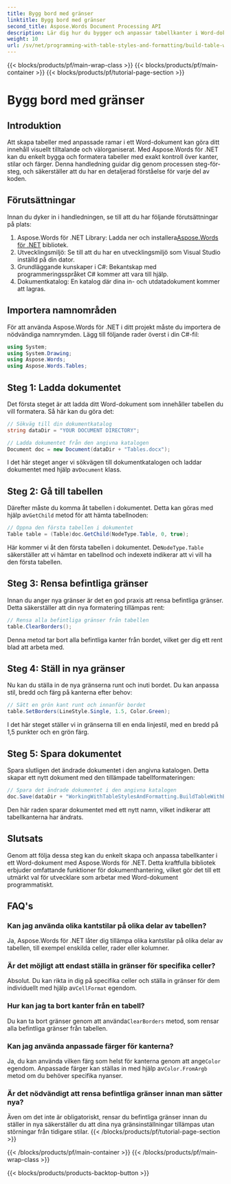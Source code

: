 ```yaml
---
title: Bygg bord med gränser
linktitle: Bygg bord med gränser
second_title: Aspose.Words Document Processing API
description: Lär dig hur du bygger och anpassar tabellkanter i Word-dokument med Aspose.Words för .NET. Följ vår steg-för-steg-guide för detaljerade instruktioner.
weight: 10
url: /sv/net/programming-with-table-styles-and-formatting/build-table-with-borders/
---
```


{{< blocks/products/pf/main-wrap-class >}}
{{< blocks/products/pf/main-container >}}
{{< blocks/products/pf/tutorial-page-section >}}

# Bygg bord med gränser

## Introduktion

Att skapa tabeller med anpassade ramar i ett Word-dokument kan göra ditt innehåll visuellt tilltalande och välorganiserat. Med Aspose.Words för .NET kan du enkelt bygga och formatera tabeller med exakt kontroll över kanter, stilar och färger. Denna handledning guidar dig genom processen steg-för-steg, och säkerställer att du har en detaljerad förståelse för varje del av koden.

## Förutsättningar

Innan du dyker in i handledningen, se till att du har följande förutsättningar på plats:

1.  Aspose.Words för .NET Library: Ladda ner och installera[Aspose.Words för .NET](https://releases.aspose.com/words/net/) bibliotek.
2. Utvecklingsmiljö: Se till att du har en utvecklingsmiljö som Visual Studio inställd på din dator.
3. Grundläggande kunskaper i C#: Bekantskap med programmeringsspråket C# kommer att vara till hjälp.
4. Dokumentkatalog: En katalog där dina in- och utdatadokument kommer att lagras.

## Importera namnområden

För att använda Aspose.Words för .NET i ditt projekt måste du importera de nödvändiga namnrymden. Lägg till följande rader överst i din C#-fil:

```csharp
using System;
using System.Drawing;
using Aspose.Words;
using Aspose.Words.Tables;
```

## Steg 1: Ladda dokumentet

Det första steget är att ladda ditt Word-dokument som innehåller tabellen du vill formatera. Så här kan du göra det:

```csharp
// Sökväg till din dokumentkatalog
string dataDir = "YOUR DOCUMENT DIRECTORY";

// Ladda dokumentet från den angivna katalogen
Document doc = new Document(dataDir + "Tables.docx");
```

 I det här steget anger vi sökvägen till dokumentkatalogen och laddar dokumentet med hjälp av`Document` klass.

## Steg 2: Gå till tabellen

 Därefter måste du komma åt tabellen i dokumentet. Detta kan göras med hjälp av`GetChild` metod för att hämta tabellnoden:

```csharp
// Öppna den första tabellen i dokumentet
Table table = (Table)doc.GetChild(NodeType.Table, 0, true);
```

 Här kommer vi åt den första tabellen i dokumentet. De`NodeType.Table` säkerställer att vi hämtar en tabellnod och indexet`0` indikerar att vi vill ha den första tabellen.

## Steg 3: Rensa befintliga gränser

Innan du anger nya gränser är det en god praxis att rensa befintliga gränser. Detta säkerställer att din nya formatering tillämpas rent:

```csharp
// Rensa alla befintliga gränser från tabellen
table.ClearBorders();
```

Denna metod tar bort alla befintliga kanter från bordet, vilket ger dig ett rent blad att arbeta med.

## Steg 4: Ställ in nya gränser

Nu kan du ställa in de nya gränserna runt och inuti bordet. Du kan anpassa stil, bredd och färg på kanterna efter behov:

```csharp
// Sätt en grön kant runt och innanför bordet
table.SetBorders(LineStyle.Single, 1.5, Color.Green);
```

I det här steget ställer vi in gränserna till en enda linjestil, med en bredd på 1,5 punkter och en grön färg.

## Steg 5: Spara dokumentet

Spara slutligen det ändrade dokumentet i den angivna katalogen. Detta skapar ett nytt dokument med den tillämpade tabellformateringen:

```csharp
// Spara det ändrade dokumentet i den angivna katalogen
doc.Save(dataDir + "WorkingWithTableStylesAndFormatting.BuildTableWithBorders.docx");
```

Den här raden sparar dokumentet med ett nytt namn, vilket indikerar att tabellkanterna har ändrats.

## Slutsats

Genom att följa dessa steg kan du enkelt skapa och anpassa tabellkanter i ett Word-dokument med Aspose.Words för .NET. Detta kraftfulla bibliotek erbjuder omfattande funktioner för dokumenthantering, vilket gör det till ett utmärkt val för utvecklare som arbetar med Word-dokument programmatiskt.

## FAQ's

### Kan jag använda olika kantstilar på olika delar av tabellen?
Ja, Aspose.Words för .NET låter dig tillämpa olika kantstilar på olika delar av tabellen, till exempel enskilda celler, rader eller kolumner.

### Är det möjligt att endast ställa in gränser för specifika celler?
 Absolut. Du kan rikta in dig på specifika celler och ställa in gränser för dem individuellt med hjälp av`CellFormat` egendom.

### Hur kan jag ta bort kanter från en tabell?
 Du kan ta bort gränser genom att använda`ClearBorders` metod, som rensar alla befintliga gränser från tabellen.

### Kan jag använda anpassade färger för kanterna?
 Ja, du kan använda vilken färg som helst för kanterna genom att ange`Color` egendom. Anpassade färger kan ställas in med hjälp av`Color.FromArgb` metod om du behöver specifika nyanser.

### Är det nödvändigt att rensa befintliga gränser innan man sätter nya?
Även om det inte är obligatoriskt, rensar du befintliga gränser innan du ställer in nya säkerställer du att dina nya gränsinställningar tillämpas utan störningar från tidigare stilar.
{{< /blocks/products/pf/tutorial-page-section >}}

{{< /blocks/products/pf/main-container >}}
{{< /blocks/products/pf/main-wrap-class >}}

{{< blocks/products/products-backtop-button >}}
